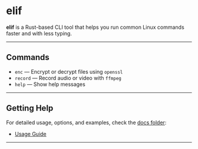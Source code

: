 # elif

**elif** is a Rust-based CLI tool that helps you run common Linux commands faster and with less typing.

---

## Commands

- `enc` — Encrypt or decrypt files using `openssl`
- `record` — Record audio or video with `ffmpeg`
- `help` — Show help messages

---

## Getting Help

For detailed usage, options, and examples, check the [docs folder](./docs):

- [Usage Guide](./docs/usage.md)

---
